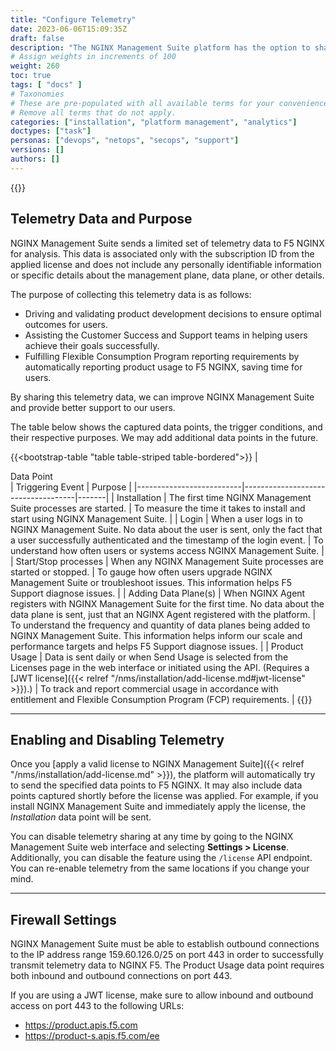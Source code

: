 ```yaml
---
title: "Configure Telemetry"
date: 2023-06-06T15:09:35Z
draft: false
description: "The NGINX Management Suite platform has the option to share telemetry data with F5 NGINX. This data provides valuable insights into software usage and adoption, which F5 NGINX uses to inform product development and support our customers worldwide in maximizing their success with the platform.  In this document, you will find an overview of the transmitted data, instructions for enabling or disabling the feature, and instructions for configuring firewalls."
# Assign weights in increments of 100
weight: 260
toc: true
tags: [ "docs" ]
# Taxonomies
# These are pre-populated with all available terms for your convenience.
# Remove all terms that do not apply.
categories: ["installation", "platform management", "analytics"]
doctypes: ["task"]
personas: ["devops", "netops", "secops", "support"]
versions: []
authors: []
---
```


{{<custom-styles>}}

## Telemetry Data and Purpose

NGINX Management Suite sends a limited set of telemetry data to F5 NGINX for analysis. This data is associated only with the subscription ID from the applied license and does not include any personally identifiable information or specific details about the management plane, data plane, or other details.

The purpose of collecting this telemetry data is as follows:

- Driving and validating product development decisions to ensure optimal outcomes for users.
- Assisting the Customer Success and Support teams in helping users achieve their goals successfully.
- Fulfilling Flexible Consumption Program reporting requirements by automatically reporting product usage to F5 NGINX, saving time for users.

By sharing this telemetry data, we can improve NGINX Management Suite and provide better support to our users.

The table below shows the captured data points, the trigger conditions, and their respective purposes. We may add additional data points in the future.

{{<bootstrap-table "table table-striped table-bordered">}}
| <div style="width:250px">Data Point</div>            | Triggering Event                            | Purpose |
|--------------------------|------------------------------------|-------|
| Installation | The first time NGINX Management Suite processes are started. | To measure the time it takes to install and start using NGINX Management Suite. |
| Login | When a user logs in to NGINX Management Suite. No data about the user is sent, only the fact that a user successfully authenticated and the timestamp of the login event. | To understand how often users or systems access NGINX Management Suite. |
| Start/Stop processes | When any NGINX Management Suite processes are started or stopped. | To gauge how often users upgrade NGINX Management Suite or troubleshoot issues. This information helps F5 Support diagnose issues. |
| Adding Data Plane(s)      | When NGINX Agent registers with NGINX Management Suite for the first time. No data about the data plane is sent, just that an NGINX Agent registered with the platform. | To understand the frequency and quantity of data planes being added to NGINX Management Suite. This information helps inform our scale and performance targets and helps F5 Support diagnose issues. |
| Product Usage | Data is sent daily or when Send Usage is selected from the Licenses page in the web interface or initiated using the API. (Requires a [JWT license]({{< relref "/nms/installation/add-license.md#jwt-license" >}}).) | To track and report commercial usage in accordance with entitlement and Flexible Consumption Program (FCP) requirements. |
{{</bootstrap-table>}}

---

## Enabling and Disabling Telemetry

Once you [apply a valid license to NGINX Management Suite]({{< relref "/nms/installation/add-license.md" >}}), the platform will automatically try to send the specified data points to F5 NGINX. It may also include data points captured shortly before the license was applied. For example, if you install NGINX Management Suite and immediately apply the license, the *Installation* data point will be sent.

You can disable telemetry sharing at any time by going to the NGINX Management Suite web interface and selecting **Settings > License**. Additionally, you can disable the feature using the `/license` API endpoint. You can re-enable telemetry from the same locations if you change your mind.

---

## Firewall Settings

NGINX Management Suite must be able to establish outbound connections to the IP address range 159.60.126.0/25 on port 443 in order to successfully transmit telemetry data to NGINX F5. The Product Usage data point requires both inbound and outbound connections on port 443.

If you are using a JWT license, make sure to allow inbound and outbound access on port 443 to the following URLs:

- https://product.apis.f5.com
- https://product-s.apis.f5.com/ee
